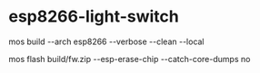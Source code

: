 # esp8266-light-switch

mos build --arch esp8266 --verbose --clean --local

mos flash build/fw.zip --esp-erase-chip --catch-core-dumps no

